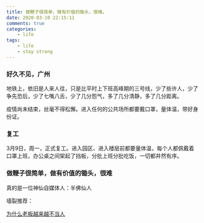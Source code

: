 ```yaml
---
title: 做鞭子很简单，做有价值的锄头，很难。
date: 2020-03-10 22:15:11
comments: true
categories:
	- life
tags: 
	- life
	- stay strong
---
```

### 好久不见，广州

地铁上，依旧是人来人往，只是比平时上下班高峰期的三号线，少了些许人，少了争先恐后，少了七嘴八舌，少了几分怨气，多了几分清静，多了几分距离。



疫情尚未结束，丝毫不得松懈。进入任何的公共场所都要戴口罩，量体温，带好身份证。



### 复工

3月9日，周一，正式复工。进入园区、进入楼层前都要量体温，每个人都佩戴着口罩上班，办公桌之间架起了挡板，分批上班分批吃饭，一切都井然有序。



### 做鞭子很简单，做有价值的锄头，很难

真的是一位神仙自媒体人：半佛仙人

墙裂推荐：

[为什么老板越来越不当人](https://mp.weixin.qq.com/s/0-1jy2PODNAc60ZwPVc4qQ)

